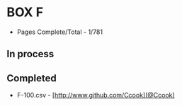 BOX F
=======

* Pages Complete/Total - 1/781

## In process

## Completed

* F-100.csv - [http://www.github.com/Ccook](@Ccook)

